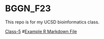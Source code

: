 # BGGN_F23
This repo is for my UCSD bioinformatics class. 

[Class-5](class05/class05.qmd)
#[Example R Markdown File](example.Rmd)
